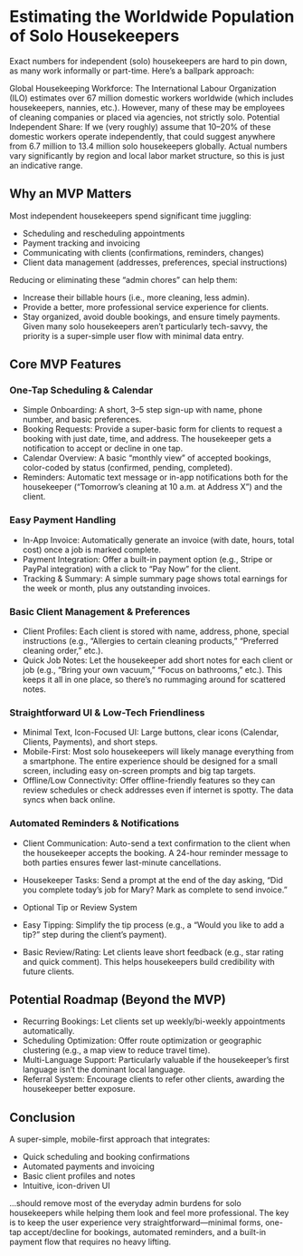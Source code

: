 # Estimating the Worldwide Population of Solo Housekeepers
Exact numbers for independent (solo) housekeepers are hard to pin down, as many work informally or part-time. Here’s a ballpark approach:

Global Housekeeping Workforce: The International Labour Organization (ILO) estimates over 67 million domestic workers worldwide (which includes housekeepers, nannies, etc.). However, many of these may be employees of cleaning companies or placed via agencies, not strictly solo.
Potential Independent Share: If we (very roughly) assume that 10–20% of these domestic workers operate independently, that could suggest anywhere from 6.7 million to 13.4 million solo housekeepers globally. Actual numbers vary significantly by region and local labor market structure, so this is just an indicative range.

## Why an MVP Matters
Most independent housekeepers spend significant time juggling:

- Scheduling and rescheduling appointments
- Payment tracking and invoicing
- Communicating with clients (confirmations, reminders, changes)
- Client data management (addresses, preferences, special instructions)

Reducing or eliminating these “admin chores” can help them:

- Increase their billable hours (i.e., more cleaning, less admin).
- Provide a better, more professional service experience for clients.
- Stay organized, avoid double bookings, and ensure timely payments.
Given many solo housekeepers aren’t particularly tech-savvy, the priority is a super-simple user flow with minimal data entry.

## Core MVP Features

### One-Tap Scheduling & Calendar

- Simple Onboarding: A short, 3–5 step sign-up with name, phone number, and basic preferences.
- Booking Requests: Provide a super-basic form for clients to request a booking with just date, time, and address. The housekeeper gets a notification to accept or decline in one tap.
- Calendar Overview: A basic “monthly view” of accepted bookings, color-coded by status (confirmed, pending, completed).
- Reminders: Automatic text message or in-app notifications both for the housekeeper (“Tomorrow’s cleaning at 10 a.m. at Address X”) and the client.

### Easy Payment Handling

- In-App Invoice: Automatically generate an invoice (with date, hours, total cost) once a job is marked complete.
- Payment Integration: Offer a built-in payment option (e.g., Stripe or PayPal integration) with a click to “Pay Now” for the client.
- Tracking & Summary: A simple summary page shows total earnings for the week or month, plus any outstanding invoices.

### Basic Client Management & Preferences

- Client Profiles: Each client is stored with name, address, phone, special instructions (e.g., “Allergies to certain cleaning products,” “Preferred cleaning order,” etc.).
- Quick Job Notes: Let the housekeeper add short notes for each client or job (e.g., “Bring your own vacuum,” “Focus on bathrooms,” etc.). This keeps it all in one place, so there’s no rummaging around for scattered notes.

### Straightforward UI & Low-Tech Friendliness

- Minimal Text, Icon-Focused UI: Large buttons, clear icons (Calendar, Clients, Payments), and short steps.
- Mobile-First: Most solo housekeepers will likely manage everything from a smartphone. The entire experience should be designed for a small screen, including easy on-screen prompts and big tap targets.
- Offline/Low Connectivity: Offer offline-friendly features so they can review schedules or check addresses even if internet is spotty. The data syncs when back online.

### Automated Reminders & Notifications

- Client Communication: Auto-send a text confirmation to the client when the housekeeper accepts the booking. A 24-hour reminder message to both parties ensures fewer last-minute cancellations.
- Housekeeper Tasks: Send a prompt at the end of the day asking, “Did you complete today’s job for Mary? Mark as complete to send invoice.”
- Optional Tip or Review System

- Easy Tipping: Simplify the tip process (e.g., a “Would you like to add a tip?” step during the client’s payment).
- Basic Review/Rating: Let clients leave short feedback (e.g., star rating and quick comment). This helps housekeepers build credibility with future clients.

## Potential Roadmap (Beyond the MVP)

- Recurring Bookings: Let clients set up weekly/bi-weekly appointments automatically.
- Scheduling Optimization: Offer route optimization or geographic clustering (e.g., a map view to reduce travel time).
- Multi-Language Support: Particularly valuable if the housekeeper’s first language isn’t the dominant local language.
- Referral System: Encourage clients to refer other clients, awarding the housekeeper better exposure.

## Conclusion

A super-simple, mobile-first approach that integrates:

- Quick scheduling and booking confirmations
- Automated payments and invoicing
- Basic client profiles and notes
- Intuitive, icon-driven UI

…should remove most of the everyday admin burdens for solo housekeepers while helping them look and feel more professional. The key is to keep the user experience very straightforward—minimal forms, one-tap accept/decline for bookings, automated reminders, and a built-in payment flow that requires no heavy lifting.

